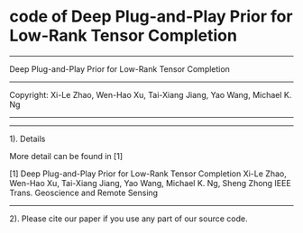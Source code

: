 # code of Deep Plug-and-Play Prior for Low-Rank Tensor Completion
********************************************************************************
Deep Plug-and-Play Prior for Low-Rank Tensor Completion
********************************************************************************

 Copyright:     Xi-Le Zhao, Wen-Hao Xu, Tai-Xiang Jiang, Yao Wang, Michael K. Ng
                   
********************************************************************************
********************************************************************************
  1). Details
  
  More detail can be found in [1]
  

  [1] Deep Plug-and-Play Prior for Low-Rank Tensor Completion
      Xi-Le Zhao, Wen-Hao Xu, Tai-Xiang Jiang, Yao Wang, Michael K. Ng, Sheng Zhong
      IEEE Trans. Geoscience and Remote Sensing
********************************************************************************

  2). Please cite our paper if you use any part of our source code.
